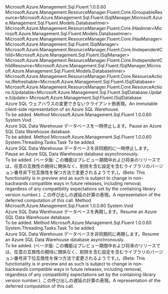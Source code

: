 <Type Name="ISqlWarehouse" FullName="Microsoft.Azure.Management.Sql.Fluent.ISqlWarehouse">
  <TypeSignature Language="C#" Value="public interface ISqlWarehouse : Microsoft.Azure.Management.ResourceManager.Fluent.Core.IGroupableResource&lt;Microsoft.Azure.Management.Sql.Fluent.ISqlManager,Microsoft.Azure.Management.Sql.Fluent.Models.DatabaseInner&gt;, Microsoft.Azure.Management.ResourceManager.Fluent.Core.IHasInner&lt;Microsoft.Azure.Management.Sql.Fluent.Models.DatabaseInner&gt;, Microsoft.Azure.Management.ResourceManager.Fluent.Core.IHasManager&lt;Microsoft.Azure.Management.Sql.Fluent.ISqlManager&gt;, Microsoft.Azure.Management.ResourceManager.Fluent.Core.IIndependentChild&lt;Microsoft.Azure.Management.Sql.Fluent.ISqlManager&gt;, Microsoft.Azure.Management.ResourceManager.Fluent.Core.IIndependentChildResource&lt;Microsoft.Azure.Management.Sql.Fluent.ISqlManager,Microsoft.Azure.Management.Sql.Fluent.Models.DatabaseInner&gt;, Microsoft.Azure.Management.ResourceManager.Fluent.Core.ResourceActions.IRefreshable&lt;Microsoft.Azure.Management.Sql.Fluent.ISqlDatabase&gt;, Microsoft.Azure.Management.ResourceManager.Fluent.Core.ResourceActions.IUpdatable&lt;Microsoft.Azure.Management.Sql.Fluent.SqlDatabase.Update.IUpdate&gt;, Microsoft.Azure.Management.Sql.Fluent.ISqlDatabase" />
  <TypeSignature Language="ILAsm" Value=".class public interface auto ansi abstract ISqlWarehouse implements class Microsoft.Azure.Management.ResourceManager.Fluent.Core.IGroupableResource`2&lt;class Microsoft.Azure.Management.Sql.Fluent.ISqlManager, class Microsoft.Azure.Management.Sql.Fluent.Models.DatabaseInner&gt;, class Microsoft.Azure.Management.ResourceManager.Fluent.Core.IHasId, class Microsoft.Azure.Management.ResourceManager.Fluent.Core.IHasInner`1&lt;class Microsoft.Azure.Management.Sql.Fluent.Models.DatabaseInner&gt;, class Microsoft.Azure.Management.ResourceManager.Fluent.Core.IHasManager`1&lt;class Microsoft.Azure.Management.Sql.Fluent.ISqlManager&gt;, class Microsoft.Azure.Management.ResourceManager.Fluent.Core.IHasName, class Microsoft.Azure.Management.ResourceManager.Fluent.Core.IHasResourceGroup, class Microsoft.Azure.Management.ResourceManager.Fluent.Core.IIndependentChild`1&lt;class Microsoft.Azure.Management.Sql.Fluent.ISqlManager&gt;, class Microsoft.Azure.Management.ResourceManager.Fluent.Core.IIndependentChildResource`2&lt;class Microsoft.Azure.Management.Sql.Fluent.ISqlManager, class Microsoft.Azure.Management.Sql.Fluent.Models.DatabaseInner&gt;, class Microsoft.Azure.Management.ResourceManager.Fluent.Core.IResource, class Microsoft.Azure.Management.ResourceManager.Fluent.Core.ResourceActions.IIndexable, class Microsoft.Azure.Management.ResourceManager.Fluent.Core.ResourceActions.IRefreshable`1&lt;class Microsoft.Azure.Management.Sql.Fluent.ISqlDatabase&gt;, class Microsoft.Azure.Management.ResourceManager.Fluent.Core.ResourceActions.IUpdatable`1&lt;class Microsoft.Azure.Management.Sql.Fluent.SqlDatabase.Update.IUpdate&gt;, class Microsoft.Azure.Management.Sql.Fluent.ISqlDatabase" />
  <TypeSignature Language="DocId" Value="T:Microsoft.Azure.Management.Sql.Fluent.ISqlWarehouse" />
  <TypeSignature Language="VB.NET" Value="Public Interface ISqlWarehouse&#xA;Implements IGroupableResource(Of ISqlManager, DatabaseInner), IHasInner(Of DatabaseInner), IHasManager(Of ISqlManager), IIndependentChild(Of ISqlManager), IIndependentChildResource(Of ISqlManager, DatabaseInner), IRefreshable(Of ISqlDatabase), ISqlDatabase, IUpdatable(Of IUpdate)" />
  <TypeSignature Language="F#" Value="type ISqlWarehouse = interface&#xA;    interface ISqlDatabase&#xA;    interface IIndependentChildResource&lt;ISqlManager, DatabaseInner&gt;&#xA;    interface IGroupableResource&lt;ISqlManager, DatabaseInner&gt;&#xA;    interface IResource&#xA;    interface IIndexable&#xA;    interface IHasId&#xA;    interface IHasName&#xA;    interface IHasResourceGroup&#xA;    interface IHasManager&lt;ISqlManager&gt;&#xA;    interface IHasInner&lt;DatabaseInner&gt;&#xA;    interface IIndependentChild&lt;ISqlManager&gt;&#xA;    interface IRefreshable&lt;ISqlDatabase&gt;&#xA;    interface IUpdatable&lt;IUpdate&gt;" />
  <AssemblyInfo>
    <AssemblyName>Microsoft.Azure.Management.Sql.Fluent</AssemblyName>
    <AssemblyVersion>1.0.0.60</AssemblyVersion>
  </AssemblyInfo>
  <Interfaces>
    <Interface>
      <InterfaceName>Microsoft.Azure.Management.ResourceManager.Fluent.Core.IGroupableResource&lt;Microsoft.Azure.Management.Sql.Fluent.ISqlManager,Microsoft.Azure.Management.Sql.Fluent.Models.DatabaseInner&gt;</InterfaceName>
    </Interface>
    <Interface>
      <InterfaceName>Microsoft.Azure.Management.ResourceManager.Fluent.Core.IHasInner&lt;Microsoft.Azure.Management.Sql.Fluent.Models.DatabaseInner&gt;</InterfaceName>
    </Interface>
    <Interface>
      <InterfaceName>Microsoft.Azure.Management.ResourceManager.Fluent.Core.IHasManager&lt;Microsoft.Azure.Management.Sql.Fluent.ISqlManager&gt;</InterfaceName>
    </Interface>
    <Interface>
      <InterfaceName>Microsoft.Azure.Management.ResourceManager.Fluent.Core.IIndependentChild&lt;Microsoft.Azure.Management.Sql.Fluent.ISqlManager&gt;</InterfaceName>
    </Interface>
    <Interface>
      <InterfaceName>Microsoft.Azure.Management.ResourceManager.Fluent.Core.IIndependentChildResource&lt;Microsoft.Azure.Management.Sql.Fluent.ISqlManager,Microsoft.Azure.Management.Sql.Fluent.Models.DatabaseInner&gt;</InterfaceName>
    </Interface>
    <Interface>
      <InterfaceName>Microsoft.Azure.Management.ResourceManager.Fluent.Core.ResourceActions.IRefreshable&lt;Microsoft.Azure.Management.Sql.Fluent.ISqlDatabase&gt;</InterfaceName>
    </Interface>
    <Interface>
      <InterfaceName>Microsoft.Azure.Management.ResourceManager.Fluent.Core.ResourceActions.IUpdatable&lt;Microsoft.Azure.Management.Sql.Fluent.SqlDatabase.Update.IUpdate&gt;</InterfaceName>
    </Interface>
    <Interface>
      <InterfaceName>Microsoft.Azure.Management.Sql.Fluent.ISqlDatabase</InterfaceName>
    </Interface>
  </Interfaces>
  <Docs>
    <summary>
            <span data-ttu-id="d8008-101">Azure SQL ウェアハウスの変更できないクライアント側表現。</span><span class="sxs-lookup"><span data-stu-id="d8008-101">An immutable client-side representation of an Azure SQL Warehouse.</span></span>
            </summary>
    <remarks>To be added.</remarks>
  </Docs>
  <Members>
    <Member MemberName="PauseDataWarehouse">
      <MemberSignature Language="C#" Value="public void PauseDataWarehouse ();" />
      <MemberSignature Language="ILAsm" Value=".method public hidebysig newslot virtual instance void PauseDataWarehouse() cil managed" />
      <MemberSignature Language="DocId" Value="M:Microsoft.Azure.Management.Sql.Fluent.ISqlWarehouse.PauseDataWarehouse" />
      <MemberSignature Language="VB.NET" Value="Public Sub PauseDataWarehouse ()" />
      <MemberSignature Language="F#" Value="abstract member PauseDataWarehouse : unit -&gt; unit" Usage="iSqlWarehouse.PauseDataWarehouse " />
      <MemberType>Method</MemberType>
      <AssemblyInfo>
        <AssemblyName>Microsoft.Azure.Management.Sql.Fluent</AssemblyName>
        <AssemblyVersion>1.0.0.60</AssemblyVersion>
      </AssemblyInfo>
      <ReturnValue>
        <ReturnType>System.Void</ReturnType>
      </ReturnValue>
      <Parameters />
      <Docs>
        <summary>
            <span data-ttu-id="d8008-102">Azure SQL Data Warehouse データベースを一時停止します。</span><span class="sxs-lookup"><span data-stu-id="d8008-102">Pause an Azure SQL Data Warehouse database.</span></span>
            </summary>
        <remarks>To be added.</remarks>
      </Docs>
    </Member>
    <Member MemberName="PauseDataWarehouseAsync">
      <MemberSignature Language="C#" Value="public System.Threading.Tasks.Task PauseDataWarehouseAsync (System.Threading.CancellationToken cancellationToken = null);" />
      <MemberSignature Language="ILAsm" Value=".method public hidebysig newslot virtual instance class System.Threading.Tasks.Task PauseDataWarehouseAsync(valuetype System.Threading.CancellationToken cancellationToken) cil managed" />
      <MemberSignature Language="DocId" Value="M:Microsoft.Azure.Management.Sql.Fluent.ISqlWarehouse.PauseDataWarehouseAsync(System.Threading.CancellationToken)" />
      <MemberSignature Language="F#" Value="abstract member PauseDataWarehouseAsync : System.Threading.CancellationToken -&gt; System.Threading.Tasks.Task" Usage="iSqlWarehouse.PauseDataWarehouseAsync cancellationToken" />
      <MemberType>Method</MemberType>
      <AssemblyInfo>
        <AssemblyName>Microsoft.Azure.Management.Sql.Fluent</AssemblyName>
        <AssemblyVersion>1.0.0.60</AssemblyVersion>
      </AssemblyInfo>
      <ReturnValue>
        <ReturnType>System.Threading.Tasks.Task</ReturnType>
      </ReturnValue>
      <Parameters>
        <Parameter Name="cancellationToken" Type="System.Threading.CancellationToken" />
      </Parameters>
      <Docs>
        <param name="cancellationToken">To be added.</param>
        <summary>
            <span data-ttu-id="d8008-103">Azure SQL Data Warehouse データベースを非同期的に一時停止します。</span><span class="sxs-lookup"><span data-stu-id="d8008-103">Pause an Azure SQL Data Warehouse database asynchronously.</span></span>
            </summary>
        <returns>To be added.</returns>
        <remarks>
            <span data-ttu-id="d8008-104">(ベータ版: この機能はプレビュー期間中および将来のリリースでは、任意の互換性の期待に関係なく、削除を含む設定を含むライブラリのバージョン番号非下位互換性を保つ方法で変更されるようです。)。</span><span class="sxs-lookup"><span data-stu-id="d8008-104">(Beta: This functionality is in preview and as such is subject to change in non-backwards compatible ways in future releases, including removal, regardless of any compatibility expectations set by the containing library version number.).</span></span>
            </remarks>
        <return><span data-ttu-id="d8008-105">この呼び出しの遅延の計算の表現。</span><span class="sxs-lookup"><span data-stu-id="d8008-105">A representation of the deferred computation of this call.</span></span></return>
      </Docs>
    </Member>
    <Member MemberName="ResumeDataWarehouse">
      <MemberSignature Language="C#" Value="public void ResumeDataWarehouse ();" />
      <MemberSignature Language="ILAsm" Value=".method public hidebysig newslot virtual instance void ResumeDataWarehouse() cil managed" />
      <MemberSignature Language="DocId" Value="M:Microsoft.Azure.Management.Sql.Fluent.ISqlWarehouse.ResumeDataWarehouse" />
      <MemberSignature Language="VB.NET" Value="Public Sub ResumeDataWarehouse ()" />
      <MemberSignature Language="F#" Value="abstract member ResumeDataWarehouse : unit -&gt; unit" Usage="iSqlWarehouse.ResumeDataWarehouse " />
      <MemberType>Method</MemberType>
      <AssemblyInfo>
        <AssemblyName>Microsoft.Azure.Management.Sql.Fluent</AssemblyName>
        <AssemblyVersion>1.0.0.60</AssemblyVersion>
      </AssemblyInfo>
      <ReturnValue>
        <ReturnType>System.Void</ReturnType>
      </ReturnValue>
      <Parameters />
      <Docs>
        <summary>
            <span data-ttu-id="d8008-106">Azure SQL Data Warehouse データベースを再開します。</span><span class="sxs-lookup"><span data-stu-id="d8008-106">Resume an Azure SQL Data Warehouse database.</span></span>
            </summary>
        <remarks>To be added.</remarks>
      </Docs>
    </Member>
    <Member MemberName="ResumeDataWarehouseAsync">
      <MemberSignature Language="C#" Value="public System.Threading.Tasks.Task ResumeDataWarehouseAsync (System.Threading.CancellationToken cancellationToken = null);" />
      <MemberSignature Language="ILAsm" Value=".method public hidebysig newslot virtual instance class System.Threading.Tasks.Task ResumeDataWarehouseAsync(valuetype System.Threading.CancellationToken cancellationToken) cil managed" />
      <MemberSignature Language="DocId" Value="M:Microsoft.Azure.Management.Sql.Fluent.ISqlWarehouse.ResumeDataWarehouseAsync(System.Threading.CancellationToken)" />
      <MemberSignature Language="F#" Value="abstract member ResumeDataWarehouseAsync : System.Threading.CancellationToken -&gt; System.Threading.Tasks.Task" Usage="iSqlWarehouse.ResumeDataWarehouseAsync cancellationToken" />
      <MemberType>Method</MemberType>
      <AssemblyInfo>
        <AssemblyName>Microsoft.Azure.Management.Sql.Fluent</AssemblyName>
        <AssemblyVersion>1.0.0.60</AssemblyVersion>
      </AssemblyInfo>
      <ReturnValue>
        <ReturnType>System.Threading.Tasks.Task</ReturnType>
      </ReturnValue>
      <Parameters>
        <Parameter Name="cancellationToken" Type="System.Threading.CancellationToken" />
      </Parameters>
      <Docs>
        <param name="cancellationToken">To be added.</param>
        <summary>
            <span data-ttu-id="d8008-107">Azure SQL Data Warehouse データベースを非同期的に再開します。</span><span class="sxs-lookup"><span data-stu-id="d8008-107">Resume an Azure SQL Data Warehouse database asynchronously.</span></span>
            </summary>
        <returns>To be added.</returns>
        <remarks>
            <span data-ttu-id="d8008-108">(ベータ版: この機能はプレビュー期間中および将来のリリースでは、任意の互換性の期待に関係なく、削除を含む設定を含むライブラリのバージョン番号非下位互換性を保つ方法で変更されるようです。)。</span><span class="sxs-lookup"><span data-stu-id="d8008-108">(Beta: This functionality is in preview and as such is subject to change in non-backwards compatible ways in future releases, including removal, regardless of any compatibility expectations set by the containing library version number.).</span></span>
            </remarks>
        <return><span data-ttu-id="d8008-109">この呼び出しの遅延の計算の表現。</span><span class="sxs-lookup"><span data-stu-id="d8008-109">A representation of the deferred computation of this call.</span></span></return>
      </Docs>
    </Member>
  </Members>
</Type>